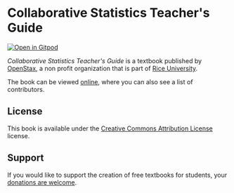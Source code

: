# Collaborative Statistics Teacher's Guide

[![Open in Gitpod](https://gitpod.io/button/open-in-gitpod.svg)](https://gitpod.io/from-referrer/)

_Collaborative Statistics Teacher's Guide_ is a textbook published by [OpenStax](https://openstax.org/), a non profit organization that is part of [Rice University](https://www.rice.edu/).

The book can be viewed [online](https://github.com/cnx-user-books/cnxbook-collaborative-statistics-teacher-s-guide/releases/latest), where you can also see a list of contributors.

## License
This book is available under the [Creative Commons Attribution License](./LICENSE) license.

## Support
If you would like to support the creation of free textbooks for students, your [donations are welcome](https://riceconnect.rice.edu/donation/support-openstax-banner).

